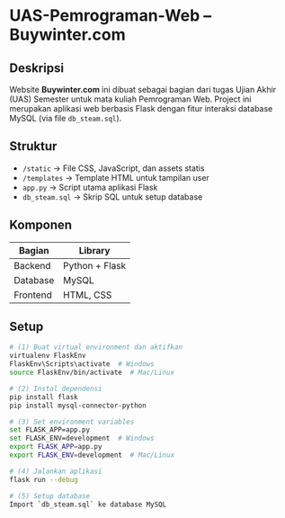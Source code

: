 # UAS-Pemrograman-Web – Buywinter.com

##  Deskripsi
Website **Buywinter.com** ini dibuat sebagai bagian dari tugas Ujian Akhir (UAS) Semester untuk mata kuliah Pemrograman Web. Project ini merupakan aplikasi web berbasis Flask dengan fitur interaksi database MySQL (via file `db_steam.sql`).

##  Struktur
- `/static` → File CSS, JavaScript, dan assets statis
- `/templates` → Template HTML untuk tampilan user
- `app.py` → Script utama aplikasi Flask
- `db_steam.sql` → Skrip SQL untuk setup database

##  Komponen
| Bagian        | Library               |
|---------------|-----------------------|
| Backend       | Python + Flask        |
| Database      | MySQL                 |
| Frontend      | HTML, CSS             |

##  Setup
```bash
# (1) Buat virtual environment dan aktifkan
virtualenv FlaskEnv
FlaskEnv\Scripts\activate  # Windows
source FlaskEnv/bin/activate  # Mac/Linux

# (2) Instal dependensi
pip install flask
pip install mysql-connector-python

# (3) Set environment variables
set FLASK_APP=app.py
set FLASK_ENV=development  # Windows
export FLASK_APP=app.py
export FLASK_ENV=development  # Mac/Linux

# (4) Jalankan aplikasi
flask run --debug

# (5) Setup database
Import `db_steam.sql` ke database MySQL

